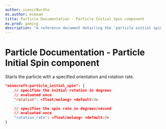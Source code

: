 ```yaml
---
author: iconicNurdle
ms.author: mikeam
title: Particle Documentation - Particle Initial Spin component
ms.prod: gaming
description: "A reference document detailing the 'particle initial spin' particle component"
---
```


# Particle Documentation - Particle Initial Spin component

Starts the particle with a specified orientation and rotation rate.

```json
"minecraft:particle_initial_spin": {
    // specifies the initial rotation in degrees
    // evaluated once
    "rotation": <float/molang> <default:0>

    // specifies the spin rate in degrees/second
    // evaluated once
    "rotation_rate": <float/molang> <default:0>
}
```
